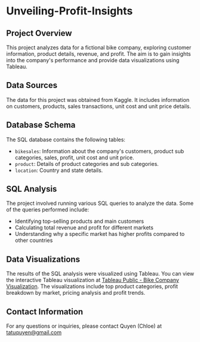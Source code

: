 # Unveiling-Profit-Insights

## Project Overview
This project analyzes data for a fictional bike company, exploring customer information, product details, revenue, and profit. The aim is to gain insights into the company's performance and provide data visualizations using Tableau.

## Data Sources
The data for this project was obtained from Kaggle. 
It includes information on customers, products, sales transactions, unit cost and unit price details.

## Database Schema
The SQL database contains the following tables:
- `bikesales`: Information about the company's customers, product sub categories, sales, profit, unit cost and unit price.
- `product`: Details of product categories and sub categories.
- `location`: Country and state details.

## SQL Analysis
The project involved running various SQL queries to analyze the data. Some of the queries performed include:
- Identifying top-selling products and main customers
- Calculating total revenue and profit for different markets
- Understanding why a specific market has higher profits compared to other countries

## Data Visualizations
The results of the SQL analysis were visualized using Tableau.
You can view the interactive Tableau visualization at [Tableau Public - Bike Company Visualization](https://public.tableau.com/app/profile/chloe.ta2127/viz/Bike-o-MetricsUnveilingProfitInsights/Dashboard2). 
The visualizations include top product categories, profit breakdown by market, pricing analysis and profit trends.

## Contact Information
For any questions or inquiries, please contact Quyen (Chloe) at tatuquyen@gmail.com

